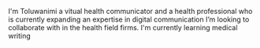 I'm Toluwanimi a vitual health communicator and a health professional who is currently expanding an expertise in digital communication
I’m looking to collaborate with in the health field firms. 
I'm currently learning medical writing 
